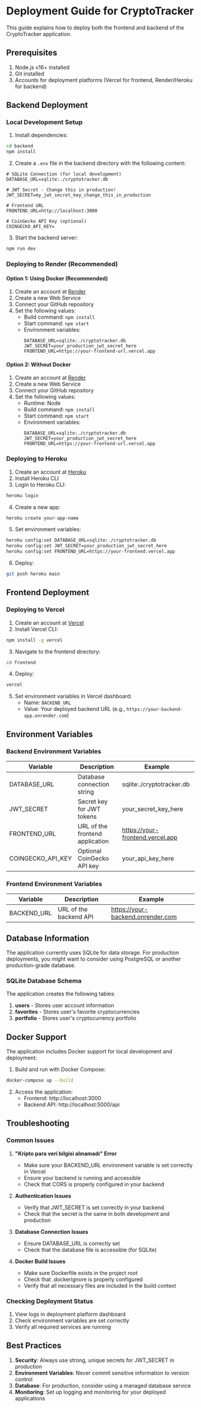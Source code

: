 # Deployment Guide for CryptoTracker

This guide explains how to deploy both the frontend and backend of the CryptoTracker application.

## Prerequisites

1. Node.js v16+ installed
2. Git installed
3. Accounts for deployment platforms (Vercel for frontend, Render/Heroku for backend)

## Backend Deployment

### Local Development Setup

1. Install dependencies:
```bash
cd backend
npm install
```

2. Create a `.env` file in the backend directory with the following content:
```env
# SQLite Connection (for local development)
DATABASE_URL=sqlite:./cryptotracker.db

# JWT Secret - Change this in production!
JWT_SECRET=my_jwt_secret_key_change_this_in_production

# Frontend URL
FRONTEND_URL=http://localhost:3000

# CoinGecko API Key (optional)
COINGECKO_API_KEY=
```

3. Start the backend server:
```bash
npm run dev
```

### Deploying to Render (Recommended)

#### Option 1: Using Docker (Recommended)

1. Create an account at [Render](https://render.com)
2. Create a new Web Service
3. Connect your GitHub repository
4. Set the following values:
   - Build command: `npm install`
   - Start command: `npm start`
   - Environment variables:
     ```env
     DATABASE_URL=sqlite:./cryptotracker.db
     JWT_SECRET=your_production_jwt_secret_here
     FRONTEND_URL=https://your-frontend-url.vercel.app
     ```

#### Option 2: Without Docker

1. Create an account at [Render](https://render.com)
2. Create a new Web Service
3. Connect your GitHub repository
4. Set the following values:
   - Runtime: Node
   - Build command: `npm install`
   - Start command: `npm start`
   - Environment variables:
     ```env
     DATABASE_URL=sqlite:./cryptotracker.db
     JWT_SECRET=your_production_jwt_secret_here
     FRONTEND_URL=https://your-frontend-url.vercel.app
     ```

### Deploying to Heroku

1. Create an account at [Heroku](https://heroku.com)
2. Install Heroku CLI
3. Login to Heroku CLI:
```bash
heroku login
```

4. Create a new app:
```bash
heroku create your-app-name
```

5. Set environment variables:
```bash
heroku config:set DATABASE_URL=sqlite:./cryptotracker.db
heroku config:set JWT_SECRET=your_production_jwt_secret_here
heroku config:set FRONTEND_URL=https://your-frontend.vercel.app
```

6. Deploy:
```bash
git push heroku main
```

## Frontend Deployment

### Deploying to Vercel

1. Create an account at [Vercel](https://vercel.com)
2. Install Vercel CLI:
```bash
npm install -g vercel
```

3. Navigate to the frontend directory:
```bash
cd frontend
```

4. Deploy:
```bash
vercel
```

5. Set environment variables in Vercel dashboard:
   - Name: `BACKEND_URL`
   - Value: Your deployed backend URL (e.g., `https://your-backend-app.onrender.com`)

## Environment Variables

### Backend Environment Variables

| Variable | Description | Example |
|----------|-------------|---------|
| DATABASE_URL | Database connection string | sqlite:./cryptotracker.db |
| JWT_SECRET | Secret key for JWT tokens | your_secret_key_here |
| FRONTEND_URL | URL of the frontend application | https://your-frontend.vercel.app |
| COINGECKO_API_KEY | Optional CoinGecko API key | your_api_key_here |

### Frontend Environment Variables

| Variable | Description | Example |
|----------|-------------|---------|
| BACKEND_URL | URL of the backend API | https://your-backend.onrender.com |

## Database Information

The application currently uses SQLite for data storage. For production deployments, you might want to consider using PostgreSQL or another production-grade database.

### SQLite Database Schema

The application creates the following tables:

1. **users** - Stores user account information
2. **favorites** - Stores user's favorite cryptocurrencies
3. **portfolio** - Stores user's cryptocurrency portfolio

## Docker Support

The application includes Docker support for local development and deployment:

1. Build and run with Docker Compose:
```bash
docker-compose up --build
```

2. Access the application:
   - Frontend: http://localhost:3000
   - Backend API: http://localhost:5000/api

## Troubleshooting

### Common Issues

1. **"Kripto para veri bilgisi alınamadı" Error**
   - Make sure your BACKEND_URL environment variable is set correctly in Vercel
   - Ensure your backend is running and accessible
   - Check that CORS is properly configured in your backend

2. **Authentication Issues**
   - Verify that JWT_SECRET is set correctly in your backend
   - Check that the secret is the same in both development and production

3. **Database Connection Issues**
   - Ensure DATABASE_URL is correctly set
   - Check that the database file is accessible (for SQLite)

4. **Docker Build Issues**
   - Make sure Dockerfile exists in the project root
   - Check that .dockerignore is properly configured
   - Verify that all necessary files are included in the build context

### Checking Deployment Status

1. View logs in deployment platform dashboard
2. Check environment variables are set correctly
3. Verify all required services are running

## Best Practices

1. **Security**: Always use strong, unique secrets for JWT_SECRET in production
2. **Environment Variables**: Never commit sensitive information to version control
3. **Database**: For production, consider using a managed database service
4. **Monitoring**: Set up logging and monitoring for your deployed applications